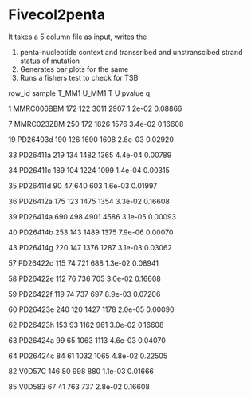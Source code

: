 # Fivecol2penta

It takes a 5 column file as input, writes the 
1) penta-nucleotide context and transsribed and unstranscibed strand status of mutation 
2) Generates bar plots for the same 
3) Runs a fishers test to check for TSB


 row_id  sample T_MM1 U_MM1    T    U  pvalue       q
   
1  MMRC006BBM   172   122 3011 2907 1.2e-02 0.08866

7  MMRC023ZBM   250   172 1826 1576 3.4e-02 0.16608

19   PD26403d   190   126 1690 1608 2.6e-03 0.02920

33   PD26411a   219   134 1482 1365 4.4e-04 0.00789

34   PD26411c   189   104 1224 1099 1.4e-04 0.00315

35   PD26411d    90    47  640  603 1.6e-03 0.01997

36   PD26412a   175   123 1475 1354 3.3e-02 0.16608

39   PD26414a   690   498 4901 4586 3.1e-05 0.00093

40   PD26414b   253   143 1489 1375 7.9e-06 0.00070

43   PD26414g   220   147 1376 1287 3.1e-03 0.03062

57   PD26422d   115    74  721  688 1.3e-02 0.08941

58   PD26422e   112    76  736  705 3.0e-02 0.16608

59   PD26422f   119    74  737  697 8.9e-03 0.07206

60   PD26423e   240   120 1427 1178 2.0e-05 0.00090

62   PD26423h   153    93 1162  961 3.0e-02 0.16608

63   PD26424a    99    65 1063 1113 4.6e-03 0.04070

64   PD26424c    84    61 1032 1065 4.8e-02 0.22505

82     V0D57C   146    80  998  880 1.1e-03 0.01666

85     V0D583    67    41  763  737 2.8e-02 0.16608
